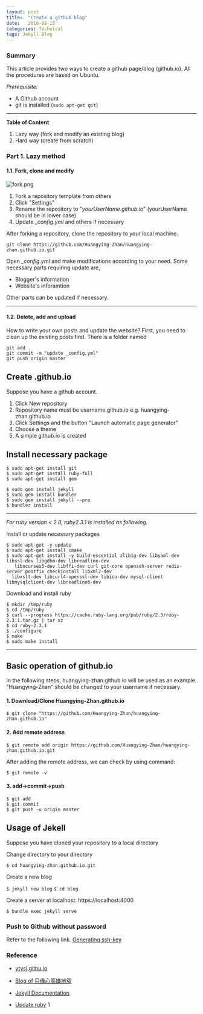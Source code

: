 ```yaml
---
layout: post
title:  "Create a github blog"
date:   2016-08-15
categories: Technical
tags: Jekyll Blog
---
```


### Summary
This article provides two ways to create a github page/blog (github.io). All the procedures are based on Ubuntu.

*Prerequisite:*

+ A Github account
+ git is installed (`sudo apt-get git`)

***

**Table of Content**

1. Lazy way (fork and modify an existing blog)
2. Hard way (create from scratch)


### Part 1. Lazy method


#### 1.1. Fork, clone and modify

![fork.png]({{site.url}}/public/post_resource/Technical/Create_a_github_blog/fork.png)

1. Fork a repository template from others
2. Click "Settings"
3. Rename the repository to "*yourUserName.github.io*" (yourUserName should be in lower case)
4. Update *_config.yml* and others if necessary

After forking a repository, clone the repository to your local machine.

	git clone https://github.com/Huangying-Zhan/huangying-zhan.github.io.git

Open *_config.yml* and make modifications according to your need. Some necessary parts requiring update are,

+ Blogger's information
+ Website's inforamtion

Other parts can be updated if necessary.

___

#### 1.2. Delete, add and upload

How to write your own posts and update the website? First, you need to clean up the existing posts first. There is a folder named



```
git add .
git commit -m "update _config.yml"
git push origin master
```


## Create .github.io
Suppose you have a github account.

1. Click New repository
2. Repository name must be username.github.io e.g. huangying-zhan.github.io
3. Click Settings and the button "Launch automatic page generator"
4. Choose a theme
5. A simple github.io is created

## Install necessary package
```
$ sudo apt-get install git
$ sudo apt-get install ruby-full
$ sudo apt-get install gem
    
$ sudo gem install jekyll
$ sudo gem install bundler
$ sudo gem install jekyll --pre
$ bundler install
```

___
*For ruby version < 2.0, ruby2.3.1 is installed as following.*

Install or update necessary packages

```
$ sudo apt-get -y update
$ sudo apt-get install cmake
$ sudo apt-get install -y build-essential zlib1g-dev libyaml-dev libssl-dev libgdbm-dev libreadline-dev
   libncurses5-dev libffi-dev curl git-core openssh-server redis-server postfix checkinstall libxml2-dev 
  libxslt-dev libcurl4-openssl-dev libicu-dev mysql-client libmysqlclient-dev libreadline6-dev  
```

Download and install ruby

```
$ mkdir /tmp/ruby
$ cd /tmp/ruby
$ curl --progress https://cache.ruby-lang.org/pub/ruby/2.3/ruby-2.3.1.tar.gz | tar xz
$ cd ruby-2.3.1
$ ./configure
$ make
$ sudo make install
```
___


## Basic operation of github.io

In the following steps, huangying-zhan.github.io will be used as an example. 
"Huangying-Zhan" should be changed to your username if necessary.

#### 1. Download/Clone Huangying-Zhan.github.io
    
    $ git clone "https://github.com/Huangying-Zhan/huangying-zhan.github.io"
        
#### 2. Add remote address

    $ git remote add origin https://github.com/Huangying-Zhan/huangying-zhan.github.io.git

After adding the remote address, we can check by using command:
        
    $ git remote -v
        
#### 3. add->commit->push
         
    $ git add
    $ git commit
    $ git push -u origin master


## Usage of Jekell

Suppose you have cloned your repository to a local directory

Change directory to your directory

`$ cd huangying-zhan.github.io.git`

Create a new blog

`$ jekyll new blog`
`$ cd blog`

Create a server at localhost: https://localhost:4000

`$ bundle exec jekyll serve`






### Push to Github without password

Refer to the following link.
[Generating ssh-key](https://help.github.com/articles/generating-an-ssh-key/)



### Reference

* [ytysj.githu.io](http://ytysj.github.io/blog/myblog3)

* [Blog of 只缘心高嫌地窄](http://blog.csdn.net/u014015972/article/details/50497254)

* [Jekyll Documentation](https://jekyllrb.com/docs/home/)

* [Update ruby](http://my.oschina.net/fxhover/blog/382634)
1